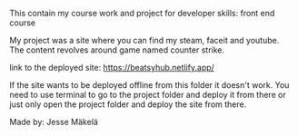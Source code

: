 This contain my course work and project for developer skills: front end course

My project was a site where you can find my steam, faceit and youtube. The content revolves around game named counter strike.

link to the deployed site: https://beatsyhub.netlify.app/

If the site wants to be deployed offline from this folder it doesn't work. You need to use terminal to go to the project folder and deploy it from there or just only open the project folder and deploy the site from there.

Made by: Jesse Mäkelä
